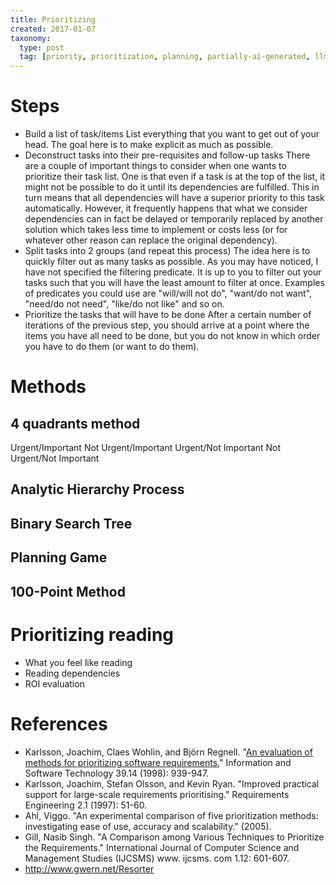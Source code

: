 ```yaml
---
title: Prioritizing
created: 2017-01-07
taxonomy:
  type: post
  tag: [priority, prioritization, planning, partially-ai-generated, llm=chatgpt-4.1]
---
```


# Steps
* Build a list of task/items
List everything that you want to get out of your head. The goal here is to make explicit as much as possible.
* Deconstruct tasks into their pre-requisites and follow-up tasks
There are a couple of important things to consider when one wants to prioritize their task list. One is that even if a task is at the top of the list, it might not be possible to do it until its dependencies are fulfilled. This in turn means that all dependencies will have a superior priority to this task automatically.
However, it frequently happens that what we consider dependencies can in fact be delayed or temporarily replaced by another solution which takes less time to implement or costs less (or for whatever other reason can replace the original dependency).
* Split tasks into 2 groups (and repeat this process)
The idea here is to quickly filter out as many tasks as possible. As you may have noticed, I have not specified the filtering predicate. It is up to you to filter out your tasks such that you will have the least amount to filter at once. Examples of predicates you could use are "will/will not do", "want/do not want", "need/do not need", "like/do not like" and so on.
* Prioritize the tasks that will have to be done
After a certain number of iterations of the previous step, you should arrive at a point where the items you have all need to be done, but you do not know in which order you have to do them (or want to do them).

# Methods
## 4 quadrants method
Urgent/Important
Not Urgent/Important
Urgent/Not Important
Not Urgent/Not Important

## Analytic Hierarchy Process
## Binary Search Tree
## Planning Game
## 100-Point Method

# Prioritizing reading
* What you feel like reading
* Reading dependencies
* ROI evaluation

# References
* Karlsson, Joachim, Claes Wohlin, and Björn Regnell. "[An evaluation of methods for prioritizing software requirements.](http://www.wohlin.eu/ist98-1.pdf)" Information and Software Technology 39.14 (1998): 939-947.
* Karlsson, Joachim, Stefan Olsson, and Kevin Ryan. "Improved practical support for large-scale requirements prioritising." Requirements Engineering 2.1 (1997): 51-60.
* Ahl, Viggo. "An experimental comparison of five prioritization methods: investigating ease of use, accuracy and scalability." (2005).
* Gill, Nasib Singh. "A Comparison among Various Techniques to Prioritize the Requirements." International Journal of Computer Science and Management Studies (IJCSMS) www. ijcsms. com 1.12: 601-607.
* http://www.gwern.net/Resorter
